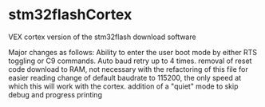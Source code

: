stm32flashCortex
================

VEX cortex version of the stm32flash download software

Major changes as follows:
Ability to enter the user boot mode by either RTS toggling or
C9 commands.
Auto baud retry up to 4 times.
removal of reset code download to RAM, not necessary with the
refactoring of this file for easier reading
change of default baudrate to 115200, the only speed at which
this will work with the cortex.
addition of a "quiet" mode to skip debug and progress printing

